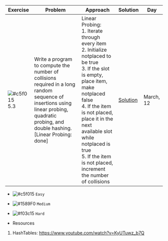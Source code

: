 | Exercise  | Problem | Approach | Solution | Day | 
| ------------- | ------------- | ------------- | ------------- | ------------- | 
| ![#c5f015](https://placehold.co/15x15/c5f015/c5f015.png) 5.3 | Write a program to compute the number of collisions required in a long random sequence of insertions using linear probing, quadratic probing, and double hashing. [Linear Probing: done] | Linear Probing:</br> 1. Iterate through every item </br> 2. Initialize notplaced to be true </br>3. If the slot is empty, place item, make notplaced false </br>4. If the item is not placed, place it in the next available slot while notplaced is true </br>5. If the item is not placed, increment the number of collisions | [Solution](https://github.com/ayazhankadessova/LeetCode_Practice/blob/main/DSA_Book/Chapter5/HashTable.java) | March, 12 | 

- ![#c5f015](https://placehold.co/15x15/c5f015/c5f015.png) `Easy`
- ![#1589F0](https://placehold.co/15x15/1589F0/1589F0.png) `Medium`
- ![#f03c15](https://placehold.co/15x15/f03c15/f03c15.png) `Hard`

- Resources 
1. HashTables: https://www.youtube.com/watch?v=KyUTuwz_b7Q
